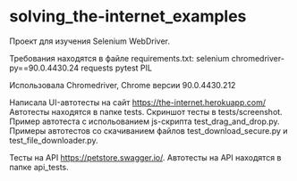 # solving_the-internet_examples
Проект для изучения Selenium WebDriver. 

Требования находятся в файле requirements.txt:
selenium
chromedriver-py==90.0.4430.24
requests
pytest
PIL

Использовала Chromedriver, Chrome версии 90.0.4430.212 

Написала UI-автотесты на сайт https://the-internet.herokuapp.com/
Автотесты находятся в папке tests.
Скриншот тесты в tests/screenshot. 
Пример автотеста с испольованием js-скрипта test_drag_and_drop.py.
Примеры автотестов со скачиванием файлов test_download_secure.py и test_file_downloader.py. 

Тесты на API https://petstore.swagger.io/.
Автотесты на API находятся в папке api_tests.
